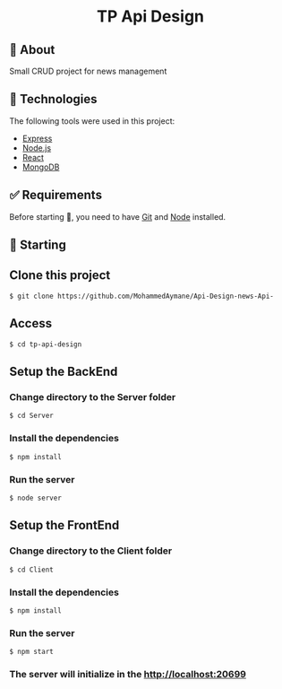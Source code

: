 <div align="center" id="top"> 
</div>

<h1 align="center">TP Api Design</h1>

## :dart: About

Small CRUD project for news management 

## :rocket: Technologies

The following tools were used in this project:

- [Express](https://expressjs.com/fr/)
- [Node.js](https://nodejs.org/en/)
- [React](https://fr.reactjs.org/)
- [MongoDB](https://www.mongodb.com/)

## :white_check_mark: Requirements

Before starting :checkered_flag:, you need to have [Git](https://git-scm.com) and [Node](https://nodejs.org/en/) installed.

## :checkered_flag: Starting


## Clone this project
```
$ git clone https://github.com/MohammedAymane/Api-Design-news-Api-
```
## Access
```
$ cd tp-api-design
```
## Setup the BackEnd

### Change directory to the Server folder
```
$ cd Server
```
### Install the dependencies
```
$ npm install
```
### Run the server
```
$ node server
```
## Setup the FrontEnd

### Change directory to the Client folder
```
$ cd Client
```
### Install the dependencies
```
$ npm install
```
### Run the server
```
$ npm start
```
### The server will initialize in the <http://localhost:20699>
